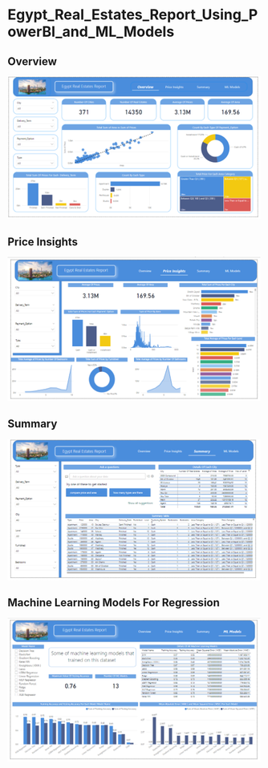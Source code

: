 # Egypt_Real_Estates_Report_Using_PowerBI_and_ML_Models

## Overview 
![Real Estates_Overview.png](https://github.com/Sameh20200218AI/Egypt_Real_Estates_Report_Using_PowerBI_and_ML_Models/blob/main/Real%20Estates_Overview.png)

## Price Insights
![Real Estate Page 2.png](https://github.com/Sameh20200218AI/Egypt_Real_Estates_Report_Using_PowerBI_and_ML_Models/blob/main/Real%20Estate%20Page%202.png)

## Summary
![Real Estate Page 3.png](https://github.com/Sameh20200218AI/Egypt_Real_Estates_Report_Using_PowerBI_and_ML_Models/blob/main/Real%20Estate%20Page%203.png)

## Machine Learning Models For Regression
![Real Estate Page 4.png](https://github.com/Sameh20200218AI/Egypt_Real_Estates_Report_Using_PowerBI_and_ML_Models/blob/main/Real%20Estate%20Page%204.png)
